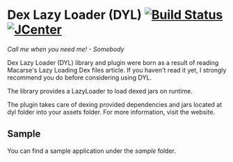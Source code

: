 Dex Lazy Loader (DYL) [![Build Status](https://travis-ci.org/guicamest/dexlazyloader.svg?branch=master)](https://travis-ci.org/guicamest/dexlazyloader/branches) [ ![JCenter](https://api.bintray.com/packages/guicamest/maven/dexlazyloader/images/download.svg) ](https://bintray.com/guicamest/maven/dexlazyloader/\_latestVersion)
======

*Call me when you need me! - Somebody*

Dex Lazy Loader (DYL) library and plugin were born as a result of reading Macarse's Lazy Loading Dex files article. If you haven't read it yet, I strongly recommend you do before considering using DYL.

The library provides a LazyLoader to load dexed jars on runtime.

The plugin takes care of dexing provided dependencies and jars located at dyl folder into your assets folder.
For more information, visit the website.

Sample
------

You can find a sample application under the *sample* folder.

